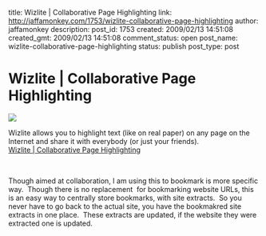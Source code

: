 title: Wizlite | Collaborative Page Highlighting
link: http://jaffamonkey.com/1753/wizlite-collaborative-page-highlighting
author: jaffamonkey
description: 
post_id: 1753
created: 2009/02/13 14:51:08
created_gmt: 2009/02/13 14:51:08
comment_status: open
post_name: wizlite-collaborative-page-highlighting
status: publish
post_type: post

# Wizlite | Collaborative Page Highlighting

![](http://wizlite.com/img/logo.png)  


Wizlite allows you to highlight text (like on real paper) on any page on the Internet and share it with everybody (or just your friends).   
[Wizlite | Collaborative Page Highlighting](http://wizlite.com/)

 

Though aimed at collaboration, I am using this to bookmark is more specific way.  Though there is no replacement  for bookmarking website URLs, this is an easy way to centrally store bookmarks, with site extracts.  So you never have to go back to the actual site, you have the bookmakred site extracts in one place.  These extracts are updated, if the website they were extracted one is updated.